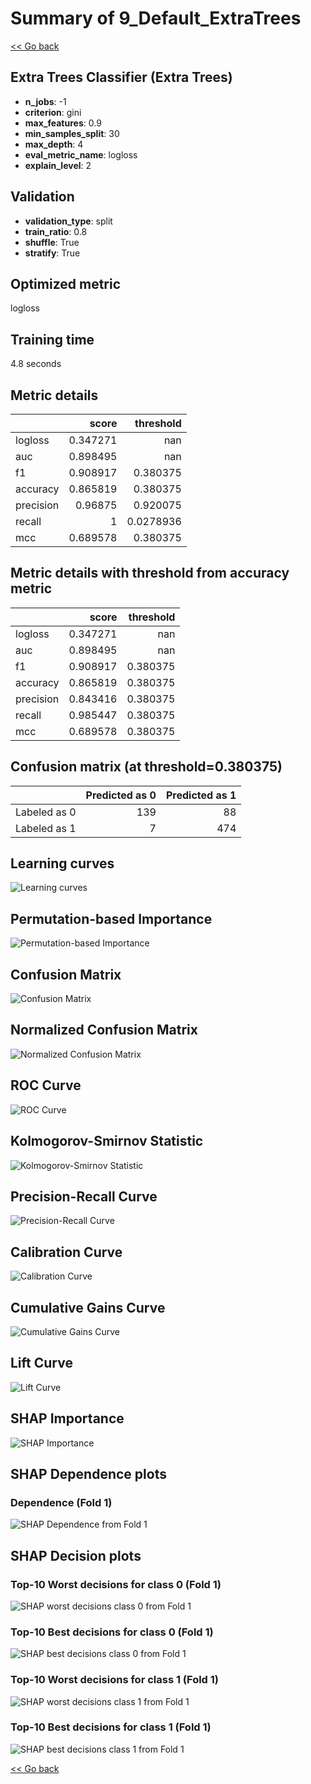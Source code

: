 # Summary of 9_Default_ExtraTrees

[<< Go back](../README.md)


## Extra Trees Classifier (Extra Trees)
- **n_jobs**: -1
- **criterion**: gini
- **max_features**: 0.9
- **min_samples_split**: 30
- **max_depth**: 4
- **eval_metric_name**: logloss
- **explain_level**: 2

## Validation
 - **validation_type**: split
 - **train_ratio**: 0.8
 - **shuffle**: True
 - **stratify**: True

## Optimized metric
logloss

## Training time

4.8 seconds

## Metric details
|           |    score |   threshold |
|:----------|---------:|------------:|
| logloss   | 0.347271 | nan         |
| auc       | 0.898495 | nan         |
| f1        | 0.908917 |   0.380375  |
| accuracy  | 0.865819 |   0.380375  |
| precision | 0.96875  |   0.920075  |
| recall    | 1        |   0.0278936 |
| mcc       | 0.689578 |   0.380375  |


## Metric details with threshold from accuracy metric
|           |    score |   threshold |
|:----------|---------:|------------:|
| logloss   | 0.347271 |  nan        |
| auc       | 0.898495 |  nan        |
| f1        | 0.908917 |    0.380375 |
| accuracy  | 0.865819 |    0.380375 |
| precision | 0.843416 |    0.380375 |
| recall    | 0.985447 |    0.380375 |
| mcc       | 0.689578 |    0.380375 |


## Confusion matrix (at threshold=0.380375)
|              |   Predicted as 0 |   Predicted as 1 |
|:-------------|-----------------:|-----------------:|
| Labeled as 0 |              139 |               88 |
| Labeled as 1 |                7 |              474 |

## Learning curves
![Learning curves](learning_curves.png)

## Permutation-based Importance
![Permutation-based Importance](permutation_importance.png)
## Confusion Matrix

![Confusion Matrix](confusion_matrix.png)


## Normalized Confusion Matrix

![Normalized Confusion Matrix](confusion_matrix_normalized.png)


## ROC Curve

![ROC Curve](roc_curve.png)


## Kolmogorov-Smirnov Statistic

![Kolmogorov-Smirnov Statistic](ks_statistic.png)


## Precision-Recall Curve

![Precision-Recall Curve](precision_recall_curve.png)


## Calibration Curve

![Calibration Curve](calibration_curve_curve.png)


## Cumulative Gains Curve

![Cumulative Gains Curve](cumulative_gains_curve.png)


## Lift Curve

![Lift Curve](lift_curve.png)



## SHAP Importance
![SHAP Importance](shap_importance.png)

## SHAP Dependence plots

### Dependence (Fold 1)
![SHAP Dependence from Fold 1](learner_fold_0_shap_dependence.png)

## SHAP Decision plots

### Top-10 Worst decisions for class 0 (Fold 1)
![SHAP worst decisions class 0 from Fold 1](learner_fold_0_shap_class_0_worst_decisions.png)
### Top-10 Best decisions for class 0 (Fold 1)
![SHAP best decisions class 0 from Fold 1](learner_fold_0_shap_class_0_best_decisions.png)
### Top-10 Worst decisions for class 1 (Fold 1)
![SHAP worst decisions class 1 from Fold 1](learner_fold_0_shap_class_1_worst_decisions.png)
### Top-10 Best decisions for class 1 (Fold 1)
![SHAP best decisions class 1 from Fold 1](learner_fold_0_shap_class_1_best_decisions.png)

[<< Go back](../README.md)
